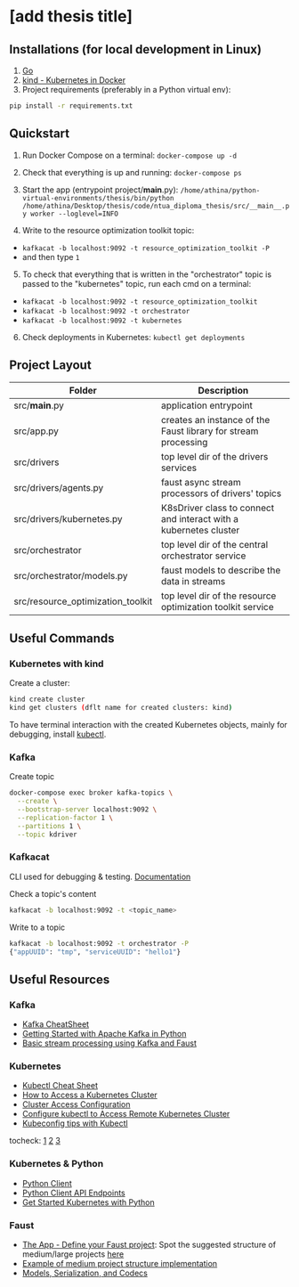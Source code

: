 # [add thesis title]

## Installations (for local development in Linux)
1. [Go](https://golang.org/dl/)
2. [kind - Kubernetes in Docker](https://kind.sigs.k8s.io/docs/user/quick-start/)
3. Project requirements (preferably in a Python virtual env):
```bash
pip install -r requirements.txt
``` 

## Quickstart

1. Run Docker Compose on a terminal: ```docker-compose up -d ```

2. Check that everything is up and running: ```docker-compose ps```

3. Start the app (entrypoint project/__main__.py): ```/home/athina/python-virtual-environments/thesis/bin/python /home/athina/Desktop/thesis/code/ntua_diploma_thesis/src/__main__.py worker --loglevel=INFO```

4. Write to the resource optimization toolkit topic: 
* ```kafkacat -b localhost:9092 -t resource_optimization_toolkit -P``` 
* and then type ```1```

5. To check that everything that is written in the "orchestrator" topic is passed to the "kubernetes" topic, run each cmd on a terminal:
* ```kafkacat -b localhost:9092 -t resource_optimization_toolkit```
* ```kafkacat -b localhost:9092 -t orchestrator```
* ```kafkacat -b localhost:9092 -t kubernetes```

6. Check deployments in Kubernetes: ```kubectl get deployments```

## Project Layout
| Folder                            | Description                                                       |
| --------------------------------- | ----------------------------------------------------------------- |
| src/__main__.py                   | application entrypoint                                            |
| src/app.py                        | creates an instance of the Faust library for stream processing    |
| src/drivers                       | top level dir of the drivers services                             |
| src/drivers/agents.py             | faust async stream processors of drivers' topics                  |
| src/drivers/kubernetes.py         | K8sDriver class to connect and interact with a kubernetes cluster |
| src/orchestrator                  | top level dir of the central orchestrator service                 |
| src/orchestrator/models.py        | faust models to describe the data in streams                      |
| src/resource_optimization_toolkit | top level dir of the resource optimization toolkit service        |

## Useful Commands

### Kubernetes with kind

Create a cluster:
```bash	
kind create cluster
kind get clusters (dflt name for created clusters: kind)
```
To have terminal interaction with the created Kubernetes objects, mainly for debugging, install [kubectl](https://kubernetes.io/docs/reference/kubectl/kubectl/).

### Kafka
Create topic
```bash
docker-compose exec broker kafka-topics \
  --create \
  --bootstrap-server localhost:9092 \
  --replication-factor 1 \
  --partitions 1 \
  --topic kdriver
```

### Kafkacat

CLI used for debugging & testing. [Documentation](https://docs.confluent.io/platform/current/app-development/kafkacat-usage.html)

Check a topic's content
```bash
kafkacat -b localhost:9092 -t <topic_name>
```

Write to a topic
```bash
kafkacat -b localhost:9092 -t orchestrator -P
{"appUUID": "tmp", "serviceUUID": "hello1"}
```

## Useful Resources

### Kafka
* [Kafka CheatSheet](https://docs.confluent.io/platform/current/quickstart/cos-docker-quickstart.html)
* [Getting Started with Apache Kafka in Python](https://towardsdatascience.com/getting-started-with-apache-kafka-in-python-604b3250aa05)
* [Basic stream processing using Kafka and Faust](https://abhishekbose550.medium.com/basic-stream-processing-using-kafka-and-faust-7de07ed0ea77)

### Kubernetes
* [Kubectl Cheat Sheet](https://kubernetes.io/docs/reference/kubectl/cheatsheet/)
* [How to Access a Kubernetes Cluster](https://kubernetes.io/docs/tasks/access-application-cluster/access-cluster/)
* [Cluster Access Configuration](https://kubernetes.io/docs/tasks/access-application-cluster/configure-access-multiple-clusters/)
* [Configure kubectl to Access Remote Kubernetes Cluster](https://acloudguru.com/hands-on-labs/configuring-kubectl-to-access-a-remote-cluster)
* [Kubeconfig tips with Kubectl](https://ahmet.im/blog/mastering-kubeconfig/)

tocheck:
[1](https://kubernetes.io/docs/concepts/workloads/controllers/deployment/)
[2](https://www.mirantis.com/blog/introduction-to-yaml-creating-a-kubernetes-deployment/)
[3](https://kubernetes.io/docs/concepts/overview/working-with-objects/)

### Kubernetes & Python
* [Python Client](https://github.com/kubernetes-client/python)
* [Python Client API Endpoints](https://github.com/kubernetes-client/python/blob/master/kubernetes/README.md#documentation-for-api-endpoints)
* [Get Started Kubernetes with Python](https://kubernetes.io/blog/2019/07/23/get-started-with-kubernetes-using-python/)

### Faust
* [The App - Define your Faust project](https://faust.readthedocs.io/en/latest/userguide/application.html#medium-large-projects): Spot the suggested structure of medium/large projects [here](https://faust.readthedocs.io/en/latest/userguide/application.html#medium-large-projects)
* [Example of medium project structure implementation](https://www.8mincode.com/posts/how-to-stream-data-with-kafka-and-faust-streaming-pipeline/)
* [Models, Serialization, and Codecs](https://faust.readthedocs.io/en/latest/userguide/models.html)